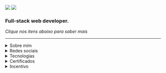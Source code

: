 ![](https://hits.seeyoufarm.com/api/count/incr/badge.svg?url=https%3A%2F%2Fgithub.com%2Fmagominimalista1212%2Fhit-counter) [![](https://img.shields.io/badge/linktree-39E09B?style=for-the-badge&logo=linktree&logoColor=white)](https://linktr.ee/magominimalista)

### Full-stack web developer.

_Clique nos itens abaixo para saber mais_

---

<details><summary>Sobre mim</summary>
<br>
 
- 👋 Olá, sou @magominimalista. Me chamo Philipe Cairon, tenho 33 anos de existência e 12 no mercado.
- 👀 Sou entusiasta em front-end e back-end, tenhos outros hobbies também com design e escrita em geral.
- 🌱 Atualmente estou focado no aprendizado de React Native e Node.
- 💞️ Tenho interesse em trabalhar com médios e grandes projetos.
- 📫 Para me encontrar, fale pelo Whatsapp comigo pelo Whatsapp ou pelo e-mail em: contato@magominimalista.com.br
- [![](https://img.shields.io/badge/WhatsApp-25D366?style=for-the-badge&logo=whatsapp&logoColor=white)](https://wa.me/5584999622586)

</details>

<details><summary>Redes sociais</summary>
 <br>
 
| Link                |  Descrição                                      |
| ------------------- | ----------------------------------------------- |
| [![](https://img.shields.io/badge/dev.to-0A0A0A?style=for-the-badge&logo=devdotto&logoColor=white)](https://dev.to/magominimalista) | Meus posts sobre desenvolvimento
| [![](https://img.shields.io/badge/Medium-12100E?style=for-the-badge&logo=medium&logoColor=white)](https://medium.com/@magominimalista) | Meus posts sobre design, tendências, redes sociais e outros 
| [![](https://img.shields.io/badge/Codepen-000000?style=for-the-badge&logo=codepen&logoColor=white)](https://codepen.io/magominimalista) | Recursos e inspirações para usar em meus projetos 
| [![](https://img.shields.io/badge/Pinterest-%23E60023.svg?&style=for-the-badge&logo=Pinterest&logoColor=white)](https://br.pinterest.com/magominimalista/) | Meus arquivos visuais e inspirações 
| [![](https://img.shields.io/badge/-Behance-blue?style=for-the-badge&logo=behance&logoColor=white)](https://www.behance.net/magominimalista) | Meu portifólio de design, sites, outros 
|  [![](https://img.shields.io/badge/Twitter-1DA1F2?style=for-the-badge&logo=twitter&logoColor=white)](https://twitter.com/magominimalista) | Pensamentos, notícias, amigos (conta nova)
| [![](https://img.shields.io/badge/Instagram-E4405F?style=for-the-badge&logo=instagram&logoColor=white)](https://www.instagram.com/magominimalista/) | Instagram profissional
|  [![](https://img.shields.io/badge/LinkedIn-0077B5?style=for-the-badge&logo=linkedin&logoColor=white)](https://www.linkedin.com/in/caironm/) |  Linkedin (precisa atualizar) 

</details>

<details><summary>Tecnologias</summary>
<br>

![](https://img.shields.io/badge/HTML5-E34F26?style=for-the-badge&logo=html5&logoColor=white)
![](https://img.shields.io/badge/CSS3-1572B6?style=for-the-badge&logo=css3&logoColor=white)
![](https://img.shields.io/badge/Bootstrap-563D7C?style=for-the-badge&logo=bootstrap&logoColor=white)
![](https://img.shields.io/badge/Chakra--UI-319795?style=for-the-badge&logo=chakra-ui&logoColor=white)
![](https://img.shields.io/badge/Tailwind_CSS-38B2AC?style=for-the-badge&logo=tailwind-css&logoColor=white)
![](https://img.shields.io/badge/JavaScript-323330?style=for-the-badge&logo=javascript&logoColor=F7DF1E)
![](https://img.shields.io/badge/jQuery-0769AD?style=for-the-badge&logo=jquery&logoColor=white)
![](https://img.shields.io/badge/json-5E5C5C?style=for-the-badge&logo=json&logoColor=white)
![](https://img.shields.io/badge/PHP-777BB4?style=for-the-badge&logo=php&logoColor=white)
![](https://img.shields.io/badge/Composer-885630?style=for-the-badge&logo=Composer&logoColor=white)
![](https://img.shields.io/badge/Packagist-F28D1A?style=for-the-badge&logo=Packagist&logoColor=white)
![](https://img.shields.io/badge/JWT-000000?style=for-the-badge&logo=JSON%20web%20tokens&logoColor=white)
![](https://img.shields.io/badge/npm-CB3837?style=for-the-badge&logo=npm&logoColor=white)
![](https://img.shields.io/badge/Vite-B73BFE?style=for-the-badge&logo=vite&logoColor=FFD62E)
![](https://img.shields.io/badge/TypeScript-007ACC?style=for-the-badge&logo=typescript&logoColor=white)
![](https://img.shields.io/badge/Expo-1B1F23?style=for-the-badge&logo=expo&logoColor=white)
![](https://img.shields.io/badge/Jest-C21325?style=for-the-badge&logo=jest&logoColor=white)
![](https://img.shields.io/badge/Prisma-3982CE?style=for-the-badge&logo=Prisma&logoColor=white)
![](https://img.shields.io/badge/React-20232A?style=for-the-badge&logo=react&logoColor=61DAFB)
![](https://img.shields.io/badge/React_Native-20232A?style=for-the-badge&logo=react&logoColor=61DAFB)
![](https://img.shields.io/badge/Postman-FF6C37?style=for-the-badge&logo=Postman&logoColor=white)
![](https://img.shields.io/badge/Insomnia-5849be?style=for-the-badge&logo=Insomnia&logoColor=white)
![](https://img.shields.io/badge/Markdown-000000?style=for-the-badge&logo=markdown&logoColor=white)
![](https://img.shields.io/badge/MySQL-005C84?style=for-the-badge&logo=mysql&logoColor=white)
![](https://img.shields.io/badge/SQLite-07405E?style=for-the-badge&logo=sqlite&logoColor=white)
![](https://img.shields.io/badge/Google%20Analytics-E37400?style=for-the-badge&logo=google%20analytics&logoColor=white)

</details>

<details><summary>Certificados</summary>
 <br>
 
 ### Formação: PHP
 - 8 cursos | 71h
 - Link: https://cursos.alura.com.br/degree/certificate/f03b1df0-c5d4-4b0a-b6d8-fe5ce71241d2
 - Cursos:
   - PHP: conceitos, lidando com dados, loops e mais
   - Avançando com PHP: Arrays, Strings, Função e Web
   - PHP: manipulando coleções com Arrays
   - PHP Strings: manipulando textos com PHP
   - Orientação a Objetos com PHP: Classes, métodos e atributos
   - Avançando com Orientação a Objetos com PHP: Herança, Polimorfismo e Interfaces
   - PHP I/O: trabalhando com arquivos e streams
   - PHP Exceptions: tratamento de erros
  
 ---
 
 ### Formação: WORDPRESS
 - 7 cursos | 58h
 - Link: https://cursos.alura.com.br/degree/certificate/b955be4c-03eb-48e7-9075-54492413c705
 - Cursos:
   - Wordpress: sites com Elementor
   - Wordpress: integração whatsapp e internacionalização
   - PHP: conceitos, lidando com dados, loops e mais
   - Avançando com PHP: Arrays, Strings, Função e Web
   - WordPress: criação de um tema personalizado
   - Plugin no Wordpress: widget, shortcode e configurações
   - SEO Wordpress: otimize o ranqueamento do seu site
  
 ---
 
 ### Formação: BOAS PRÁTICAS EM PHP
 - 7 cursos | 56h
 - Link: https://cursos.alura.com.br/degree/certificate/081b0da8-2b27-4907-b21f-d5aba7566136
 - Cursos:
   - SOLID com PHP: princípios da programação orientada a objetos
   - Object Calisthenics: exercitando a Orientação a Objetos
   - Refatoração em PHP: boas práticas no seu código
   - XDebug: ferramenta de debug e profiling
   - PHP e TDD: testes com PHPUnit
   - Mocks em PHP: entenda os dublês de testes
   - Testes de integração com PHP: testando o acesso à API e ao banco de dados
  
  ---
  
  ### Formação: ARQUITETURA PHP
 - 10 cursos | 79h
 - Link: https://cursos.alura.com.br/degree/certificate/beafd810-ddc5-4d0f-abc6-0b9eacab27d0
 - Cursos:
   - SOLID com PHP: princípios da programação orientada a objetos
   - Object Calisthenics: exercitando a Orientação a Objetos
   - Design Patterns em PHP: padrões comportamentais
   - Design Patterns em PHP: padrões estruturais
   - Design Patterns em PHP: padrões criacionais
   - PHP e TDD: testes com PHPUnit
   - Testes de integração com PHP: testando o acesso à API e ao banco de dados
   - PHP e Behavior Driven Development: BDD com Behat
   - PHP e Clean Architecture: descomplicando arquitetura de software
   - PHP e Domain Driven Design: apresentando os conceitos
  
---

### Cursos Doctrine
- Doctrine: conhecendo um ORM PHP | 8h
  - Link: https://cursos.alura.com.br/certificate/32f682ea-c262-4f11-8c49-8d15f9144501
- Doctrine: Migrations, relatórios e performance | 8h
  - Link: https://cursos.alura.com.br/certificate/5fac1e40-9f99-45c7-ba7b-85b130cb0952
  
---

### Cursos Front-end
- TAILWIND CSS: estilizando a sua página com classes utilitárias | 8h
 - Link: https://cursos.alura.com.br/certificate/58f2d2a1-f363-42d7-b4f1-b6afd5d50e87
 
</details>

<details><summary>Incentivo</summary>
<br>

Me incentive a estudar mais e fazer mais em prol da comunidade.

[![](https://img.shields.io/badge/Buy_Me_A_Coffee-FFDD00?style=for-the-badge&logo=buy-me-a-coffee&logoColor=black)](https://www.buymeacoffee.com/magominimalista)

</details>
